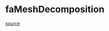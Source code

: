 # faMeshDecomposition

[source](github.com/OpenFOAM-jp/OpenFOAM-utilities-tutorials-jp/blob/master/v1906/parallelProcessing/decomposePar/faMeshDecomposition.C/faMeshDecomposition.C)



